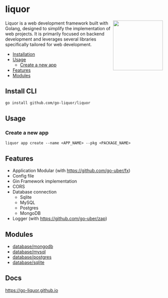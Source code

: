 # liquor

<img align="right" width="159px" src="https://avatars.githubusercontent.com/u/197004919">

Liquor is a web development framework built with Golang, designed to simplify the implementation of web projects. It is primarily focused on backend development and leverages several libraries specifically tailored for web development.


- [Installation](#install-cli)
- [Usage](#usage)
    - [Create a new app](#create-a-new-app)
- [Features](#features)
- [Modules](#modules)

## Install CLI

```bash
go install github.com/go-liquor/liquor
```

## Usage

### Create a new app

```
liquor app create --name <APP_NAME> --pkg <PACKAGE_NAME>
```

## Features

- Application Modular (with https://github.com/go-uber/fx)
- Config file
- Gin Framework implementation
- CORS
- Database connection
    - Sqlite
    - MySQL
    - Postgres
    - MongoDB
- Logger (with https://github.com/go-uber/zap)


## Modules

- [database/mongodb](sdk/modules/database/mongodb/README.md)
- [database/mysql](sdk/modules/database/mysql/README.md)
- [database/postgres](sdk/modules/database/postgres/README.md)
- [database/sqlite](sdk/modules/database/sqlite/README.md)

## Docs

https://go-liquor.github.io